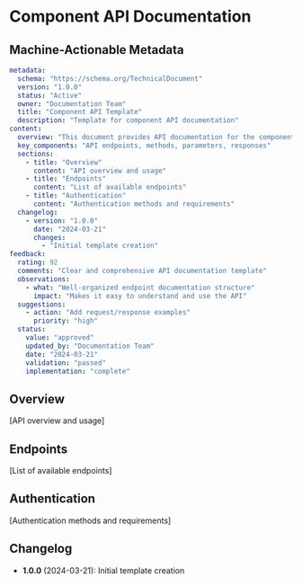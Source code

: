 # Component API Documentation

## Machine-Actionable Metadata
```yaml
metadata:
  schema: "https://schema.org/TechnicalDocument"
  version: "1.0.0"
  status: "Active"
  owner: "Documentation Team"
  title: "Component API Template"
  description: "Template for component API documentation"
content:
  overview: "This document provides API documentation for the component."
  key_components: "API endpoints, methods, parameters, responses"
  sections:
    - title: "Overview"
      content: "API overview and usage"
    - title: "Endpoints"
      content: "List of available endpoints"
    - title: "Authentication"
      content: "Authentication methods and requirements"
  changelog:
    - version: "1.0.0"
      date: "2024-03-21"
      changes:
        - "Initial template creation"
feedback:
  rating: 92
  comments: "Clear and comprehensive API documentation template"
  observations:
    - what: "Well-organized endpoint documentation structure"
      impact: "Makes it easy to understand and use the API"
  suggestions:
    - action: "Add request/response examples"
      priority: "high"
  status:
    value: "approved"
    updated_by: "Documentation Team"
    date: "2024-03-21"
    validation: "passed"
    implementation: "complete"
```

## Overview
[API overview and usage]

## Endpoints
[List of available endpoints]

## Authentication
[Authentication methods and requirements]

## Changelog
- **1.0.0** (2024-03-21): Initial template creation 